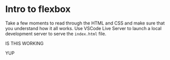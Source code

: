 # Intro to flexbox

Take a few moments to read through the HTML and CSS and make sure that you understand how it all works. Use VSCode Live Server to launch a local development server to serve the `index.html` file.


IS THIS WORKING

YUP
